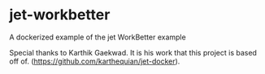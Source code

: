 # jet-workbetter
A dockerized example of the jet WorkBetter example

Special thanks to Karthik Gaekwad. It is his work that this project is based off of. (https://github.com/karthequian/jet-docker).

